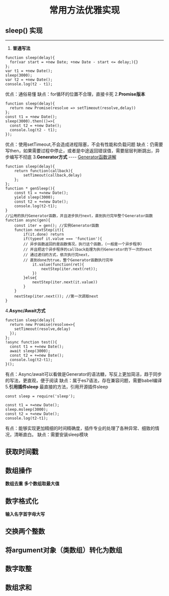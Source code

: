 # <center>常用方法优雅实现</center >
## sleep() 实现
---
1. **普通写法**
```
function sleep(delay){
  for(var start = +new Date; +new Date - start <= delay;){}
};
var t1 = +new Date();
sleep(3000);
var t2 = +new Date();
console.log(t2 - t1);
```
优点：通俗易懂
缺点：for循环的位置不合理，直接卡死
2.**Promise版本**
```
function sleep(delay){
  return new Promise(resolve => setTimeout(resolve,delay))
};
const t1 = +new Date();
sleep(3000).then(()=>{
  const t2 = +new Date();
  console.log(t2 - t1);
});
```
优点：使用setTimeout,不会造成进程阻塞，不会有性能和负载问题
缺点：仍需要写then，如果需要过程中停止，或者是中途返回错误值，需要层层判断跳出，异步编写不彻底
3.**Generator方式** ---- [Generator函数讲解](./generator.md)

```
function sleep(delay){
    return function(callback){
        setTimeout(callback,delay)
    };
};
function * genSleep(){
    const t1 = +=new Date();
    yield sleep(3000);
    const t2 = +=new Date();
    console.log(t2-t1);
}
//公用的执行Generator函数，并且逐步执行next，直到执行完毕整个Generator函数
function async(gen){
    const iter = gen(); //实例Generator函数
    function nextStep(it){
        if(it.done) return
        if(typeof it.value === 'function'){
        // 异步函数返回的是函数情况，执行这个函数，（一般是一个异步程序）
        // 并且把这个异步程序的callback处理为执行Generator的下一次的next
        // 通过递归的方式，依次执行完next，
        // 直到done为true，整个Generator函数执行完毕
            it.value(function(ret){
                nextStep(iter.next(ret));
            })
        }else{
            nextStep(iter.next(it.value))
        }
    }
    nextStep(iter.next()); //第一次调取next
}
```
4.**Async/Await方式**
```
function sleep(delay){
  return new Promise(resolve=>{
    setTimeout(resolve,delay)
  });
};
!async function test(){
  const t1 = +=new Date();
  await sleep(3000);
  const t2 = +=new Date();
  console.log(t2-t1);
}();
```
有点：Async/await可以看做是Generator的语法糖，写反上更加简洁，趋于同步的写法，更直观，便于阅读
缺点：属于es7语法，存在兼容问题，需要babel编译
5.**引用插件sleep**
最直接的方法，引用开源插件sleep
```
const sleep = require('sleep');

const t1 = +=new Date();
sleep.msleep(3000);
const t2 = +=new Date();
console.log(t2-t1);
```
有点：能够实现更加精细的时间精确度，插件专业的处理了各种异常、细致的情况，清晰直白。
缺点：需要安装sleep模块

## 获取时间戳

## 数组操作
**数组去重**
**多个数组取最大值**

## 数字格式化
**输入名字首字母大写**

## 交换两个整数

## 将argument对象（类数组）转化为数组

## 数字取整

## 数组求和

